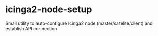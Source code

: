# icinga2-node-setup
Small utility to auto-configure Icinga2 node (master/satelite/client) and establish API connection
